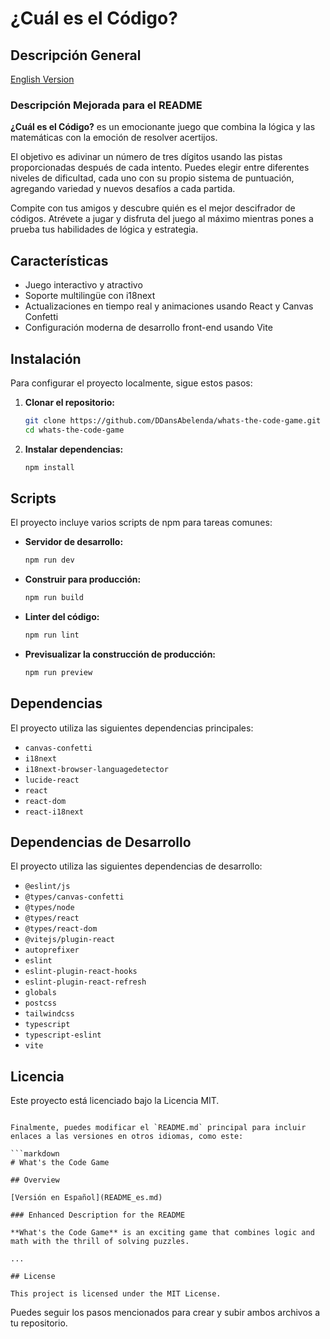 # ¿Cuál es el Código?

## Descripción General

[English Version](README.md)

### Descripción Mejorada para el README

**¿Cuál es el Código?** es un emocionante juego que combina la lógica y las matemáticas con la emoción de resolver acertijos.

El objetivo es adivinar un número de tres dígitos usando las pistas proporcionadas después de cada intento. Puedes elegir entre diferentes niveles de dificultad, cada uno con su propio sistema de puntuación, agregando variedad y nuevos desafíos a cada partida.

Compite con tus amigos y descubre quién es el mejor descifrador de códigos. Atrévete a jugar y disfruta del juego al máximo mientras pones a prueba tus habilidades de lógica y estrategia.

## Características

- Juego interactivo y atractivo
- Soporte multilingüe con i18next
- Actualizaciones en tiempo real y animaciones usando React y Canvas Confetti
- Configuración moderna de desarrollo front-end usando Vite

## Instalación

Para configurar el proyecto localmente, sigue estos pasos:

1. **Clonar el repositorio:**
   ```bash
   git clone https://github.com/DDansAbelenda/whats-the-code-game.git
   cd whats-the-code-game
   ```

2. **Instalar dependencias:**
   ```bash
   npm install
   ```

## Scripts

El proyecto incluye varios scripts de npm para tareas comunes:

- **Servidor de desarrollo:**
  ```bash
  npm run dev
  ```

- **Construir para producción:**
  ```bash
  npm run build
  ```

- **Linter del código:**
  ```bash
  npm run lint
  ```

- **Previsualizar la construcción de producción:**
  ```bash
  npm run preview
  ```

## Dependencias

El proyecto utiliza las siguientes dependencias principales:

- `canvas-confetti`
- `i18next`
- `i18next-browser-languagedetector`
- `lucide-react`
- `react`
- `react-dom`
- `react-i18next`

## Dependencias de Desarrollo

El proyecto utiliza las siguientes dependencias de desarrollo:

- `@eslint/js`
- `@types/canvas-confetti`
- `@types/node`
- `@types/react`
- `@types/react-dom`
- `@vitejs/plugin-react`
- `autoprefixer`
- `eslint`
- `eslint-plugin-react-hooks`
- `eslint-plugin-react-refresh`
- `globals`
- `postcss`
- `tailwindcss`
- `typescript`
- `typescript-eslint`
- `vite`

## Licencia

Este proyecto está licenciado bajo la Licencia MIT.
```

Finalmente, puedes modificar el `README.md` principal para incluir enlaces a las versiones en otros idiomas, como este:

```markdown
# What's the Code Game

## Overview

[Versión en Español](README_es.md)

### Enhanced Description for the README

**What's the Code Game** is an exciting game that combines logic and math with the thrill of solving puzzles. 

...

## License

This project is licensed under the MIT License.
```

Puedes seguir los pasos mencionados para crear y subir ambos archivos a tu repositorio.